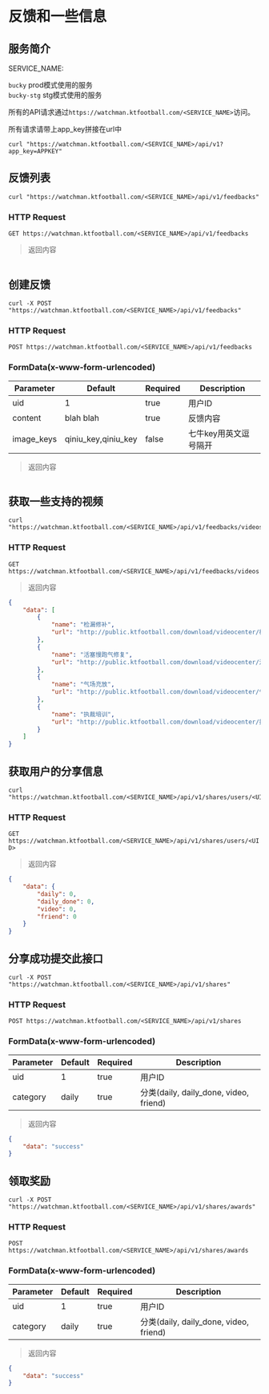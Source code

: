 # 反馈和一些信息

## 服务简介

SERVICE_NAME:  

`bucky` prod模式使用的服务  
`bucky-stg` stg模式使用的服务  

所有的API请求通过`https://watchman.ktfootball.com/<SERVICE_NAME>`访问。

<aside class="success">
所有请求请带上app_key拼接在url中
</aside>

```shell
curl "https://watchman.ktfootball.com/<SERVICE_NAME>/api/v1?app_key=APPKEY"
```

## 反馈列表

```shell
curl "https://watchman.ktfootball.com/<SERVICE_NAME>/api/v1/feedbacks"
```

### HTTP Request

  `GET https://watchman.ktfootball.com/<SERVICE_NAME>/api/v1/feedbacks`

> 返回内容

```json

```

## 创建反馈

```shell
curl -X POST "https://watchman.ktfootball.com/<SERVICE_NAME>/api/v1/feedbacks"
```

### HTTP Request

  `POST https://watchman.ktfootball.com/<SERVICE_NAME>/api/v1/feedbacks`

### FormData(x-www-form-urlencoded)

Parameter | Default | Required | Description
--------- | ------- | ---------| -----------
uid|1|true|用户ID
content|blah blah|true|反馈内容
image_keys|qiniu_key,qiniu_key|false|七牛key用英文逗号隔开

> 返回内容

```json

```

## 获取一些支持的视频

```shell
curl "https://watchman.ktfootball.com/<SERVICE_NAME>/api/v1/feedbacks/videos"
```

### HTTP Request

  `GET https://watchman.ktfootball.com/<SERVICE_NAME>/api/v1/feedbacks/videos`

> 返回内容

```json
{
    "data": [
        {
            "name": "检漏修补",
            "url": "http://public.ktfootball.com/download/videocenter/检漏修补.mp4"
        },
        {
            "name": "活塞慢跑气修复",
            "url": "http://public.ktfootball.com/download/videocenter/活塞慢跑气修复.mp4"
        },
        {
            "name": "气场充放",
            "url": "http://public.ktfootball.com/download/videocenter/气场充放.mp4"
        },
        {
            "name": "执裁培训",
            "url": "http://public.ktfootball.com/download/videocenter/执裁培训.mp4"
        }
    ]
}
```

## 获取用户的分享信息

```shell
curl "https://watchman.ktfootball.com/<SERVICE_NAME>/api/v1/shares/users/<UID>"
```

### HTTP Request

  `GET https://watchman.ktfootball.com/<SERVICE_NAME>/api/v1/shares/users/<UID>`

> 返回内容

```json
{
    "data": {
        "daily": 0,
        "daily_done": 0,
        "video": 0,
        "friend": 0
    }
}
```

## 分享成功提交此接口

```shell
curl -X POST "https://watchman.ktfootball.com/<SERVICE_NAME>/api/v1/shares"
```

### HTTP Request

  `POST https://watchman.ktfootball.com/<SERVICE_NAME>/api/v1/shares`

### FormData(x-www-form-urlencoded)

Parameter | Default | Required | Description
--------- | ------- | ---------| -----------
uid|1|true|用户ID
category|daily|true|分类(daily, daily_done, video, friend)

> 返回内容

```json
{
    "data": "success"
}
```

## 领取奖励

```shell
curl -X POST "https://watchman.ktfootball.com/<SERVICE_NAME>/api/v1/shares/awards"
```

### HTTP Request

  `POST https://watchman.ktfootball.com/<SERVICE_NAME>/api/v1/shares/awards`

### FormData(x-www-form-urlencoded)

Parameter | Default | Required | Description
--------- | ------- | ---------| -----------
uid|1|true|用户ID
category|daily|true|分类(daily, daily_done, video, friend)

> 返回内容

```json
{
    "data": "success"
}
```
